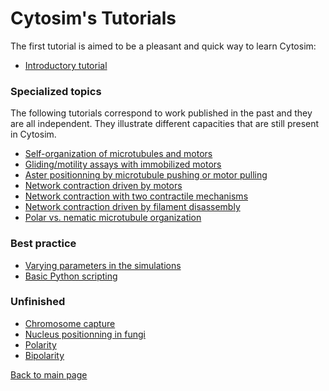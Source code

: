 # Cytosim's Tutorials

The first tutorial is aimed to be a pleasant and quick way to learn Cytosim:

- [Introductory tutorial](tuto_introduction.md)

### Specialized topics

The following tutorials correspond to work published in the past and they are all independent. They illustrate different capacities that are still present in Cytosim.

- [Self-organization of microtubules and motors](tuto_self.md)
- [Gliding/motility assays with immobilized motors](tuto_gliding.md)
- [Aster positionning by microtubule pushing or motor pulling](tuto_centering.md)
- [Network contraction driven by motors](tuto_contract_motor.md)
- [Network contraction with two contractile mechanisms](tuto_contract2.md)
- [Network contraction driven by filament disassembly](tuto_contract3.md)
- [Polar vs. nematic microtubule organization](tuto_polar_nematic.md)

### Best practice

- [Varying parameters in the simulations](tuto_scans.md)
- [Basic Python scripting](tuto_scripting.md)

### Unfinished

- [Chromosome capture](tuto_capture.md)
- [Nucleus positionning in fungi](tuto_nucleus.md)
- [Polarity](tuto_polarity.md)
- [Bipolarity](tuto_bipolarity.md)


[Back to main page](../index.md)
